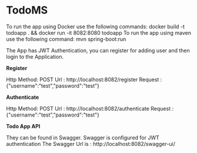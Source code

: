 # TodoMS

To run the app using Docker use the following commands:  docker build -t todoapp . && docker run -it 8082:8080 todoapp
To run the app using maven use the following command: mvn spring-boot:run


The App has JWT Authentication, you can register for adding user and then login to the Application.

**Register**

Http Method: POST 
Url : http://localhost:8082/register
Request : {"username":"test","password":"test"}

**Authenticate**

Http Method: POST 
Url : http://localhost:8082/authenticate
Request : {"username":"test","password":"test"}


**Todo App API**

They can be found in Swagger. Swagger is configured for JWT authentication
The Swagger Url is : http://localhost:8082/swagger-ui/
